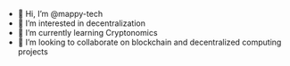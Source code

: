 - 👋 Hi, I’m @mappy-tech
- 👀 I’m interested in decentralization
- 🌱 I’m currently learning Cryptonomics
- 💞️ I’m looking to collaborate on blockchain and decentralized computing projects

<!---
mappy-tech/mappy-tech is a ✨ special ✨ repository because its `README.md` (this file) appears on your GitHub profile.
You can click the Preview link to take a look at your changes.
--->
